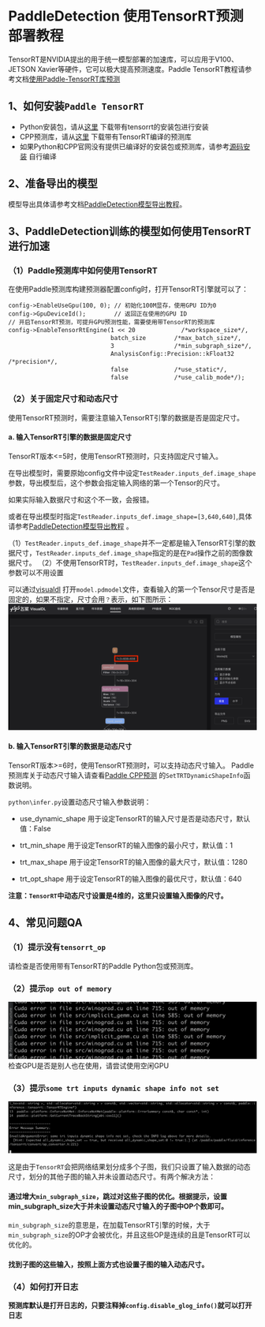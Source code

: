 # PaddleDetection 使用TensorRT预测部署教程
TensorRT是NVIDIA提出的用于统一模型部署的加速库，可以应用于V100、JETSON Xavier等硬件，它可以极大提高预测速度。Paddle TensorRT教程请参考文档[使用Paddle-TensorRT库预测](https://paddle-inference.readthedocs.io/en/latest/optimize/paddle_trt.html#)

## 1、如何安装`Paddle TensorRT`
- Python安装包，请从[这里](https://www.paddlepaddle.org.cn/documentation/docs/zh/install/Tables.html#whl-release) 下载带有tensorrt的安装包进行安装
- CPP预测库，请从[这里](https://www.paddlepaddle.org.cn/documentation/docs/zh/guides/05_inference_deployment/inference/build_and_install_lib_cn.html) 下载带有TensorRT编译的预测库
- 如果Python和CPP官网没有提供已编译好的安装包或预测库，请参考[源码安装](https://www.paddlepaddle.org.cn/documentation/docs/zh/install/compile/linux-compile.html) 自行编译

## 2、准备导出的模型
模型导出具体请参考文档[PaddleDetection模型导出教程](../EXPORT_MODEL.md)。

## 3、PaddleDetection训练的模型如何使用TensorRT进行加速
### （1）Paddle预测库中如何使用TensorRT
在使用Paddle预测库构建预测器配置config时，打开TensorRT引擎就可以了：

```
config->EnableUseGpu(100, 0); // 初始化100M显存，使用GPU ID为0
config->GpuDeviceId();        // 返回正在使用的GPU ID
// 开启TensorRT预测，可提升GPU预测性能，需要使用带TensorRT的预测库
config->EnableTensorRtEngine(1 << 20             /*workspace_size*/,
                             batch_size        /*max_batch_size*/,
                             3                 /*min_subgraph_size*/,
                             AnalysisConfig::Precision::kFloat32 /*precision*/,
                             false             /*use_static*/,
                             false             /*use_calib_mode*/);

```

### （2）关于固定尺寸和动态尺寸
使用TensorRT预测时，需要注意输入TensorRT引擎的数据是否是固定尺寸。
#### a. 输入TensorRT引擎的数据是固定尺寸
TensorRT版本<=5时，使用TensorRT预测时，只支持固定尺寸输入。

在导出模型时，需要原始config文件中设定`TestReader.inputs_def.image_shape`参数，导出模型后，这个参数会指定输入网络的第一个Tensor的尺寸。

如果实际输入数据尺寸和这个不一致，会报错。

或者在导出模型时指定`TestReader.inputs_def.image_shape=[3,640,640]`,具体请参考[PaddleDetection模型导出教程](../EXPORT_MODEL.md) 。

（1）`TestReader.inputs_def.image_shape`并不一定都是输入TensorRT引擎的数据尺寸，`TestReader.inputs_def.image_shape`指定的是在`Pad`操作之前的图像数据尺寸。
（2）不使用TensorRT时，`TestReader.inputs_def.image_shape`这个参数可以不用设置

可以通过[visualdl](https://www.paddlepaddle.org.cn/paddle/visualdl/demo/graph) 打开`model.pdmodel`文件，查看输入的第一个Tensor尺寸是否是固定的，如果不指定，尺寸会用`？`表示，如下图所示：
![img](imgs/input_shape.png)

#### b. 输入TensorRT引擎的数据是动态尺寸

TensorRT版本>=6时，使用TensorRT预测时，可以支持动态尺寸输入。
Paddle预测库关于动态尺寸输入请查看[Paddle CPP预测](https://www.paddlepaddle.org.cn/documentation/docs/zh/guides/05_inference_deployment/inference/native_infer.html) 的`SetTRTDynamicShapeInfo`函数说明。

`python\infer.py`设置动态尺寸输入参数说明：

- use_dynamic_shape 用于设定TensorRT的输入尺寸是否是动态尺寸，默认值：False

- trt_min_shape 用于设定TensorRT的输入图像的最小尺寸，默认值：1

- trt_max_shape 用于设定TensorRT的输入图像的最大尺寸，默认值：1280

- trt_opt_shape 用于设定TensorRT的输入图像的最优尺寸，默认值：640

**注意：`TensorRT`中动态尺寸设置是4维的，这里只设置输入图像的尺寸。**

## 4、常见问题QA
### （1）提示没有`tensorrt_op`
请检查是否使用带有TensorRT的Paddle Python包或预测库。

### （2）提示`op out of memory`
![img](imgs/error2.png)
检查GPU是否是别人也在使用，请尝试使用空闲GPU

### （3）提示`some trt inputs dynamic shape info not set`
![img](imgs/error3.png)

这是由于`TensorRT`会把网络结果划分成多个子图，我们只设置了输入数据的动态尺寸，划分的其他子图的输入并未设置动态尺寸。有两个解决方法：
#### <a>通过增大`min_subgraph_size`，跳过对这些子图的优化。根据提示，设置min_subgraph_size大于并未设置动态尺寸输入的子图中OP个数即可。
`min_subgraph_size`的意思是，在加载TensorRT引擎的时候，大于`min_subgraph_size`的OP才会被优化，并且这些OP是连续的且是TensorRT可以优化的。

#### <b>找到子图的这些输入，按照上面方式也设置子图的输入动态尺寸。

### （4）如何打开日志
预测库默认是打开日志的，只要注释掉`config.disable_glog_info()`就可以打开日志
